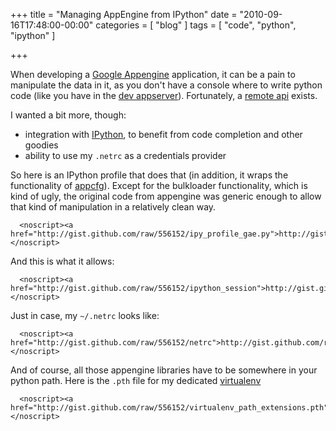 +++
title = "Managing AppEngine from IPython"
date = "2010-09-16T17:48:00-00:00"
categories = [ "blog" ]
tags = [ "code", "python", "ipython" ]

+++


When developing a [Google Appengine](http://code.google.com/appengine/)
application, it can be a pain to manipulate the data in it, as you don't have
a console where to write python code (like you have in the
[dev appserver](http://code.google.com/appengine/docs/python/tools/devserver.html)).
Fortunately,
a
[remote api](http://code.google.com/appengine/articles/remote_api.html) exists.

I wanted a bit more, though:

* integration with [IPython](http://ipython.scipy.org), to benefit from code
  completion and other goodies
* ability to use my  `.netrc` as a credentials provider

So here is an IPython profile that does that (in addition, it wraps the
functionality of
[appcfg](http://code.google.com/appengine/docs/python/tools/uploadinganapp.html)).
Except for the bulkloader functionality, which is kind of ugly, the original
code from appengine was generic enough to allow that kind of manipulation in
a relatively clean way.


<script src="http://gist.github.com/556152.js?file=ipy_profile_gae.py"></script>
      <noscript><a href="http://gist.github.com/raw/556152/ipy_profile_gae.py">http://gist.github.com/raw/556152/ipy_profile_gae.py</a></noscript>

And this is what it allows:
<script src="http://gist.github.com/556152.js?file=ipython_session"></script>      
      <noscript><a href="http://gist.github.com/raw/556152/ipython_session">http://gist.github.com/raw/556152/ipython_session</a></noscript>

Just in case, my  `~/.netrc` looks like:
<script src="http://gist.github.com/556152.js?file=netrc"></script>
      <noscript><a href="http://gist.github.com/raw/556152/netrc">http://gist.github.com/raw/556152/netrc</a></noscript>

And of course, all those appengine libraries have to be somewhere in your python path. Here is the  `.pth` file for my dedicated [virtualenv](http://pypi.python.org/pypi/virtualenv)
<script src="http://gist.github.com/556152.js?file=virtualenv_path_extensions.pth"></script>
      <noscript><a href="http://gist.github.com/raw/556152/virtualenv_path_extensions.pth">http://gist.github.com/raw/556152/virtualenv_path_extensions.pth</a></noscript>
